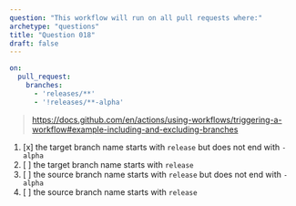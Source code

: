 ```yaml
---
question: "This workflow will run on all pull requests where:"
archetype: "questions"
title: "Question 018"
draft: false
---
```


```yaml
on:
  pull_request:
    branches:
      - 'releases/**'
      - '!releases/**-alpha'
```
> https://docs.github.com/en/actions/using-workflows/triggering-a-workflow#example-including-and-excluding-branches
1. [x] the target branch name starts with `release` but does not end with `-alpha`
1. [ ] the target branch name starts with `release`
1. [ ] the source branch name starts with `release` but does not end with `-alpha`
1. [ ] the source branch name starts with `release`
